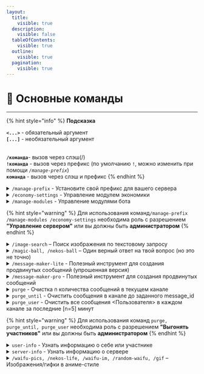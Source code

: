 ```yaml
---
layout:
  title:
    visible: true
  description:
    visible: false
  tableOfContents:
    visible: true
  outline:
    visible: true
  pagination:
    visible: true
---
```


# 🌟 Основные команды

***

{% hint style="info" %}
**Подсказка**

**`<...>`** - обязательный аргумент\
**`[...]`** - необязательный аргумент

\
**`/команда`**- вызов через слэш(/)\
**`!команда`** - вызов через префикс (по умолчанию `!`, можно изменить при помощи _`/manage-prefix`_)\
**`команда`** - вызов через слэш и префикс
{% endhint %}

<details>

<summary><code>/manage-prefix</code> - Установите свой префикс для вашего сервера</summary>

**Пример:**

`/manage-prefix prefix: ?`

</details>

<details>

<summary><code>/economy-settings</code> - Управление модулем экономики</summary>

**Пример:**

`/economy-settings settings: перевод и принятие средств с других серверов action: разрешить`

</details>

<details>

<summary><code>/manage-modules</code> - Управление модулями бота</summary>

**Пример:**

`/manage-modules module: economy action: отключить`

</details>

{% hint style="warning" %}
Для использования команд`/manage-prefix /manage-modules /economy-settings` необходима роль с разрешением **"Управление сервером"** или вы должны быть **администратором**
{% endhint %}

<details>

<summary><code>/image-search</code> – Поиск изображения по текстовому запросу</summary>

**Пример:**

`/image-search query: apple`

</details>

<details>

<summary><code>/magic-ball, /nekos-ball</code> – Один верный ответ на твой вопрос (но это не точно)</summary>

**Пример:**

`/magic-ball question: Это вопрос?`

</details>

<details>

<summary><code>/message-maker-lite</code> - Полезный инструмент для создания продвинутых cообщений (упрошенная версия)</summary>

**Пример:**

`/embed-pro title: Это эмбед description: Да, это так color: purple text: @Emika#2626`

</details>

<details>

<summary><code>/message-maker-pro</code> - Полезный инструмент для создания продвинутых сообщений</summary>

Все визуально и просто

</details>

<details>

<summary><code>purge</code> - Очистка n количества сообщений в текущем канале</summary>

**Использование:**

**`purge <количество сообщений>`**

**Пример:**

**`!purge 5`**

</details>

<details>

<summary><code>purge_until</code> - Очистить сообщения в канале до заданного message_id</summary>

**Использование:**

`purge_until <id сообщения>`

**Пример:**

`!purge_until 1200619381080731648`

</details>

<details>

<summary><code>purge_user</code> - Очистить все сообщения &#x3C;Пользователя> в каждом канале за последние [n=5] минут</summary>

**Использование:**

`purge_user <упоминание участника> [За последние сколько минут (по умолчанию 5)]`

**Пример:**

`!purge_user @Retrilzzy 10`

</details>

{% hint style="warning" %}
Для использования команд `purge, purge_until, purge_user` необходима роль с разрешением **"Выгонять участников"** или вы должны быть **администратором**
{% endhint %}

<details>

<summary><code>user-info</code> - Узнать информацию о себе или участнике</summary>

**Использование:**

`user-info [упоминание участника]`

**Пример:**

`!user-info @Retrilzzy`

</details>

<details>

<summary><code>server-info</code> - Узнать информацию о сервере</summary>

**Пример:**\
`!server-info`

</details>

<details>

<summary><code>/waifu-pics, /nekos-life, /waifu-im, /random-waifu, /gif</code> – Изображения/гифки в аниме-стиле</summary>

**Примеры:**

`/waifu-im tag: waifu tag2: uniform`

`/nekos-life tag: neko`

</details>
